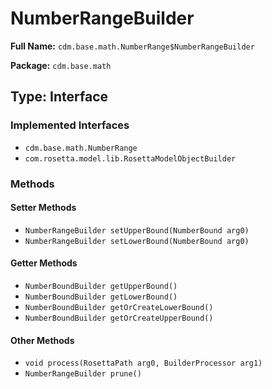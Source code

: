# NumberRangeBuilder

**Full Name:** `cdm.base.math.NumberRange$NumberRangeBuilder`

**Package:** `cdm.base.math`

## Type: Interface

### Implemented Interfaces

- `cdm.base.math.NumberRange`
- `com.rosetta.model.lib.RosettaModelObjectBuilder`

### Methods

#### Setter Methods

- `NumberRangeBuilder setUpperBound(NumberBound arg0)`
- `NumberRangeBuilder setLowerBound(NumberBound arg0)`

#### Getter Methods

- `NumberBoundBuilder getUpperBound()`
- `NumberBoundBuilder getLowerBound()`
- `NumberBoundBuilder getOrCreateLowerBound()`
- `NumberBoundBuilder getOrCreateUpperBound()`

#### Other Methods

- `void process(RosettaPath arg0, BuilderProcessor arg1)`
- `NumberRangeBuilder prune()`

